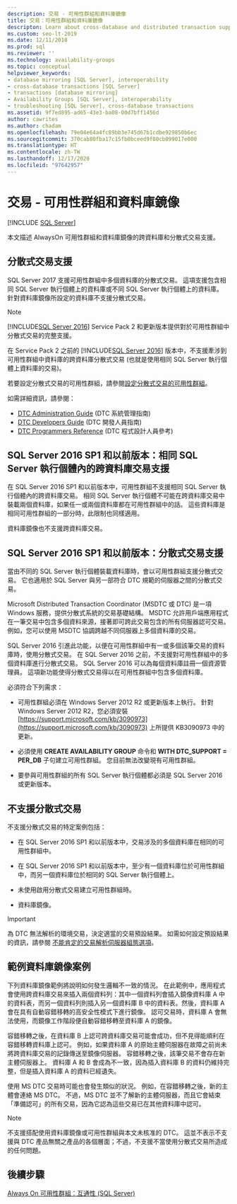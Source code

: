 ```yaml
---
description: 交易 - 可用性群組和資料庫鏡像
title: 交易：可用性群組和資料庫鏡像
descripton: Learn about cross-database and distributed transaction support for SQL Server Always On availability groups and database mirroring.
ms.custom: seo-lt-2019
ms.date: 12/11/2018
ms.prod: sql
ms.reviewer: ''
ms.technology: availability-groups
ms.topic: conceptual
helpviewer_keywords:
- database mirroring [SQL Server], interoperability
- cross-database transactions [SQL Server]
- transactions [database mirroring]
- Availability Groups [SQL Server], interoperability
- troubleshooting [SQL Server], cross-database transactions
ms.assetid: 9f7ed895-ad65-43e3-ba08-00d7bff1456d
author: cawrites
ms.author: chadam
ms.openlocfilehash: 79e04e64a4fc89bb3e745d67b1cdbe929850b6ec
ms.sourcegitcommit: 370cab80fba17c15fb0bceed9f80cb099017e000
ms.translationtype: HT
ms.contentlocale: zh-TW
ms.lasthandoff: 12/17/2020
ms.locfileid: "97642957"
---
```

# <a name="transactions---availability-groups-and-database-mirroring"></a>交易 - 可用性群組和資料庫鏡像
[!INCLUDE [SQL Server](../../../includes/applies-to-version/sqlserver.md)]

本文描述 AlwaysOn 可用性群組和資料庫鏡像的跨資料庫和分散式交易支援。  

## <a name="support-for-distributed-transactions"></a>分散式交易支援

SQL Server 2017 支援可用性群組中多個資料庫的分散式交易。 這項支援包含相同 SQL Server 執行個體上的資料庫或不同 SQL Server 執行個體上的資料庫。 針對資料庫鏡像所設定的資料庫不支援分散式交易。

> [!NOTE]
> [!INCLUDE[SQL Server 2016](../../../includes/sssql15-md.md)] Service Pack 2 和更新版本提供對於可用性群組中分散式交易的完整支援。 
> 
> 在 Service Pack 2 之前的 [!INCLUDE[SQL Server 2016](../../../includes/sssql15-md.md)] 版本中，不支援牽涉到可用性群組中資料庫的跨資料庫分散式交易 (也就是使用相同 SQL Server 執行個體上資料庫的交易)。

若要設定分散式交易的可用性群組，請參閱[設定分散式交易的可用性群組](configure-availability-group-for-distributed-transactions.md)。

如需詳細資訊，請參閱：

- [DTC Administration Guide](/previous-versions/windows/desktop/ms681291(v=vs.85)) (DTC 系統管理指南)
- [DTC Developers Guide](/previous-versions/windows/desktop/ms679938(v=vs.85)) (DTC 開發人員指南)
- [DTC Programmers Reference](/previous-versions/windows/desktop/ms686108(v=vs.85)) (DTC 程式設計人員參考)

## <a name="sql-server-2016-sp1-and-before-support-for-cross-database-transactions-within-the-same-sql-server-instance"></a>SQL Server 2016 SP1 和以前版本：相同 SQL Server 執行個體內的跨資料庫交易支援  

在 SQL Server 2016 SP1 和以前版本中，可用性群組不支援相同 SQL Server 執行個體內的跨資料庫交易。 相同 SQL Server 執行個體不可能在跨資料庫交易中裝載兩個資料庫，如果任一或兩個資料庫都在可用性群組中的話。 這些資料庫是相同可用性群組的一部分時，此限制也同樣適用。  
  
資料庫鏡像也不支援跨資料庫交易。  
  
##  <a name="sql-server-2016-sp1-and-before-support-for-distributed-transactions"></a><a name="dtcsupport"></a> SQL Server 2016 SP1 和以前版本：分散式交易支援  
當由不同的 SQL Server 執行個體裝載資料庫時，會以可用性群組支援分散式交易。 它也適用於 SQL Server 與另一部符合 DTC 規範的伺服器之間的分散式交易。  
 
Microsoft Distributed Transaction Coordinator (MSDTC 或 DTC) 是一項 Windows 服務，提供分散式系統的交易基礎結構。 MSDTC 允許用戶端應用程式在一筆交易中包含多個資料來源，接著即可跨此交易包含的所有伺服器認可交易。 例如，您可以使用 MSDTC 協調跨越不同伺服器上多個資料庫的交易。

SQL Server 2016 引進此功能，以便在可用性群組中有一或多個該筆交易的資料庫時，使用分散式交易。 在 SQL Server 2016 之前，不支援對可用性群組中的多個資料庫進行分散式交易。 SQL Server 2016 可以為每個資料庫註冊一個資源管理員。 這項新功能使得分散式交易得以在可用性群組中包含多個資料庫。
  
 必須符合下列需求：  
  
-   可用性群組必須在 Windows Server 2012 R2 或更新版本上執行。 針對 Windows Server 2012 R2，您必須安裝 [https://support.microsoft.com/kb/3090973](https://support.microsoft.com/kb/3090973) 上所提供 KB3090973 中的更新。  
  
-   必須使用 **CREATE AVAILABILITY GROUP** 命令和 **WITH DTC\_SUPPORT = PER_DB** 子句建立可用性群組。 您目前無法改變現有可用性群組。  

- 要參與可用性群組的所有 SQL Server 執行個體都必須是 SQL Server 2016 或更新版本。
 
 ## <a name="non-support-for-distributed-transactions"></a>不支援分散式交易
 不支援分散式交易的特定案例包括：
 
 - 在 SQL Server 2016 SP1 和以前版本中，交易涉及的多個資料庫在相同的可用性群組中。
 
 - 在 SQL Server 2016 SP1 和以前版本中，至少有一個資料庫位於可用性群組中，而另一個資料庫位於相同的 SQL Server 執行個體上。 
 
 - 未使用啟用分散式交易建立可用性群組時。
 
 - 資料庫鏡像。
 
 > [!IMPORTANT]
 > 為 DTC 無法解析的環境交易，決定適當的交易預設結果。  如需如何設定預設結果的資訊，請參閱 [不能肯定的交易解析伺服器組態選項](../../../database-engine/configure-windows/in-doubt-xact-resolution-server-configuration-option.md)。
  
## <a name="example-scenario-with-database-mirroring"></a>範例資料庫鏡像案例  
 下列資料庫鏡像範例將說明如何發生邏輯不一致的情況。 在此範例中，應用程式會使用跨資料庫交易來插入兩個資料列：其中一個資料列會插入鏡像資料庫 A 中的資料表，而另一個資料列則插入另一個資料庫 B 中的資料表。然後，資料庫 A 會在具有自動容錯移轉的高安全性模式下進行鏡像。 認可交易時，資料庫 A 會無法使用，而鏡像工作階段便自動容錯移轉至資料庫 A 的鏡像。  
  
 容錯移轉之後，在資料庫 B 上認可跨資料庫交易可能會成功，但不見得能順利在容錯移轉資料庫上認可。 例如，如果資料庫 A 的原始主體伺服器在故障之前尚未將跨資料庫交易的記錄傳送至鏡像伺服器。 容錯移轉之後，該筆交易不會存在新主體伺服器上。 資料庫 A 和 B 會成為不一致，因為插入資料庫 B 的資料仍維持完整，但是插入資料庫 A 的資料已經遺失。  
  
 使用 MS DTC 交易時可能也會發生類似的狀況。 例如，在容錯移轉之後，新的主體會連絡 MS DTC。 不過，MS DTC 並不了解新的主體伺服器，而且它會結束「準備認可」的所有交易，因為它認為這些交易已在其他資料庫中認可。  
  
> [!NOTE]  
>  不支援搭配使用資料庫鏡像或可用性群組與本文未核准的 DTC。  這並不表示不支援與 DTC 產品無關之產品的各個層面；不過，不支援不當使用分散式交易所造成的任何問題。  
  
## <a name="next-steps"></a>後續步驟  
 [Always On 可用性群組：互通性 &#40;SQL Server&#41;](../../../database-engine/availability-groups/windows/always-on-availability-groups-interoperability-sql-server.md)  
  
